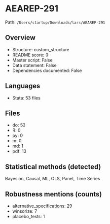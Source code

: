 # AEAREP-291

Path: `/Users/startup/Downloads/lars/AEAREP-291`

## Overview
- Structure: custom_structure
- README score: 0
- Master script: False
- Data statement: False
- Dependencies documented: False

## Languages
- Stata: 53 files

## Files
- do: 53
- R: 0
- py: 0
- m: 0
- md: 1
- pdf: 13

## Statistical methods (detected)
Bayesian, Causal, ML, OLS, Panel, Time Series

## Robustness mentions (counts)
- alternative_specifications: 29
- winsorize: 7
- placebo_tests: 1